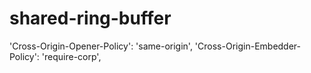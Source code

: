 # shared-ring-buffer

'Cross-Origin-Opener-Policy': 'same-origin',
'Cross-Origin-Embedder-Policy': 'require-corp',